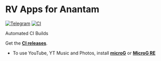 # RV Apps for Anantam
[![Telegram](https://img.shields.io/badge/Telegram-2CA5E0?style=for-the-badge&logo=telegram&logoColor=white)](https://t.me/RV_Apps_for_Anantam)
[![CI](https://github.com/rj1007/RV-Apps-for-Anantam/actions/workflows/ci.yml/badge.svg?event=schedule)](https://github.com/rj1007/RV-Apps-for-Anantam/actions/workflows/ci.yml)

Automated CI Builds  

Get the [**CI releases**](https://github.com/rj1007/RV-Apps-for-Anantam/releases).

- To use YouTube, YT Music and Photos, install [**microG**](https://github.com/ReVanced/GmsCore/releases/latest) or [**MicroG RE**](https://github.com/WSTxda/MicroG-RE/releases/latest)
